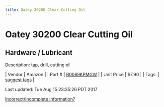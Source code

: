 ```yaml
---
title: Oatey 30200 Clear Cutting Oil
---
```


# Oatey 30200 Clear Cutting Oil
## Hardware / Lubricant
Description: 	tap, drill, cutting oil 

| Vendor | Amazon | 
| Part # | [B0069KPMGW](https://www.amazon.com/Oatey-30200-Cutting-Threads-16-Ounce/dp/B0069KPMGW/ref=sr_1_3?ie=UTF8&qid=1502165716&sr=8-3&keywords=Cutting%20oil) | 
| Unit Price | $7.90 | 
| Tags: | [suggest tags](https://docs.google.com/forms/d/e/1FAIpQLSeWyY8v3RgOty-MyWmh9U0iivNYN_molChYyS-0U-o-kOAv_g/viewform) | 

Last updated: Tue Aug 15 23:35:26 PDT 2017

 [Incorrect/Incomplete information?](https://docs.google.com/forms/d/e/1FAIpQLSeWyY8v3RgOty-MyWmh9U0iivNYN_molChYyS-0U-o-kOAv_g/viewform)
